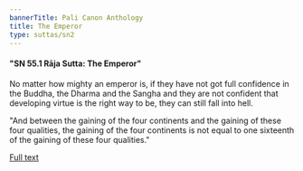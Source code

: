 ```yaml
---
bannerTitle: Pali Canon Anthology
title: The Emperor
type: suttas/sn2
---
```


#### "SN 55.1 Rāja Sutta: The Emperor"

No matter how mighty an emperor is, if they have not got full confidence in the
Buddha, the Dharma and the Sangha and they are not confident that developing
virtue is the right way to be, they can still fall into hell.

"And between the gaining of the four continents and the gaining of these four
qualities, the gaining of the four continents is not equal to one sixteenth of
the gaining of these four qualities."


[Full text](https://www.dhammatalks.org/suttas/SN/SN55_1.html)
